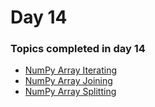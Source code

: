 # Day 14

### Topics completed in day 14

  - [NumPy Array Iterating](https://github.com/imbelal/100DaysOfPython/blob/master/Day%2014/NumPy-Array-Iterating.py)
  - [NumPy Array Joining](https://github.com/imbelal/100DaysOfPython/blob/master/Day%2014/NumPy-Array-Joining.py)
  - [NumPy Array Splitting](https://github.com/imbelal/100DaysOfPython/blob/master/Day%2014/NumPy-Array-Splitting.py)
